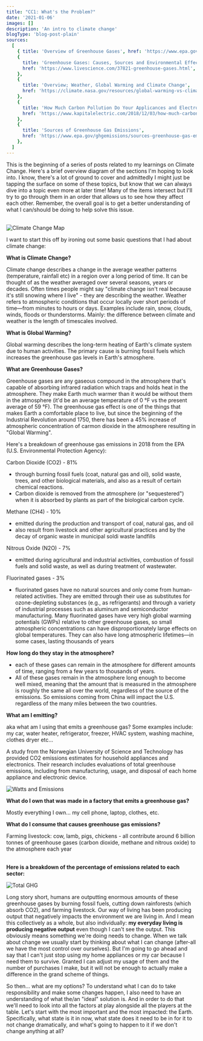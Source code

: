 ```yaml
---
title: "CC1: What's the Problem?"
date: '2021-01-06'
images: []
description: 'An intro to climate change'
blogType: 'blog-post-plain'
sources:
  [
    { title: 'Overview of Greenhouse Gases', href: 'https://www.epa.gov/ghgemissions/overview-greenhouse-gases' },
    {
      title: 'Greenhouse Gases: Causes, Sources and Environmental Effects',
      href: 'https://www.livescience.com/37821-greenhouse-gases.html',
    },
    {
      title: 'Overview; Weather, Global Warming and Climate Change',
      href: 'https://climate.nasa.gov/resources/global-warming-vs-climate-change/',
    },
    {
      title: 'How Much Carbon Pollution Do Your Applicances and Electronics Emit',
      href: 'https://www.kapitalelectric.com/2018/12/03/how-much-carbon-pollution-do-your-appliances-and-electronics-emit/',
    },
    {
      title: 'Sources of Greenhouse Gas Emissions',
      href: 'https://www.epa.gov/ghgemissions/sources-greenhouse-gas-emissions',
    },
  ]
---
```


This is the beginning of a series of posts related to my learnings on Climate Change. Here's a brief overview diagram of the sections I'm hoping to look into. I know, there's a lot of ground to cover and admittedly I might just be tapping the surface on some of these topics, but know that we can always dive into a topic even more at later time! Many of the items intersect but I'll try to go through them in an order that allows us to see how they affect each other. Remember, the overall goal is to get a better understanding of what I can/should be doing to help solve this issue.
<br />
<br />

![Climate Change Map](thoughts/cc/cc_map.jpg)
<br />

I want to start this off by ironing out some basic questions that I had about climate change:
<br />

**What is Climate Change?**

Climate change describes a change in the average weather patterns (temperature, rainfall etc) in a region over a long period of time. It can be thought of as the weather averaged over several seasons, years or decades. Often times people might say "climate change isn't real because it's still snowing where I live" - they are describing the weather. Weather refers to atmospheric conditions that occur locally over short periods of time—from minutes to hours or days. Examples include rain, snow, clouds, winds, floods or thunderstorms. Mainly: the difference between climate and weather is the length of timescales involved.

**What is Global Warming?**

Global warming describes the long-term heating of Earth's climate system due to human activities. The primary cause is burning fossil fuels which increases the greenhouse gas levels in Earth's atmosphere.

**What are Greenhouse Gases?**

Greenhouse gases are any gaseous compound in the atmosphere that's capable of absorbing infrared radiation which traps and holds heat in the atmosphere. They make Earth much warmer than it would be without them in the atmosphere (it'd be an average temperature of 0 °F vs the present average of 59 °F). The greenhouse gas effect is one of the things that makes Earth a comfortable place to live, but since the beginning of the Industrial Revolution around 1750, there has been a 45% increase of atmospheric concentration of carmon dioxide in the atmosphere resulting in "Global Warming".

Here's a breakdown of greenhouse gas emissions in 2018 from the EPA (U.S. Environmental Protection Agency):

Carbon Dioxide (CO2) - 81%

- through burning fossil fuels (coat, natural gas and oil), solid waste, trees, and other biological materials, and also as a result of certain chemical reactions.
- Carbon dioxide is removed from the atmosphere (or "sequestered") when it is absorbed by plants as part of the biological carbon cycle.

Methane (CH4) - 10%

- emitted during the production and transport of coal, natural gas, and oil
- also result from livestock and other agricultural practices and by the decay of organic waste in municipal soldi waste landfills

Nitrous Oxide (N2O) - 7%

- emitted during agricultural and industrial activities, combustion of fossil fuels and solid waste, as well as during treatment of wastewater.

Fluorinated gases - 3%

- fluorinated gases have no natural sources and only come from human-related activities. They are emitted through their use as substitutes for ozone-depleting substances (e.g., as refrigerants) and through a variety of industrial processes such as aluminum and semiconductor manufacturing. Many fluorinated gases have very high global warming potentials (GWPs) relative to other greenhouse gases, so small atmospheric concentrations can have disproportionately large effects on global temperatures. They can also have long atmospheric lifetimes—in some cases, lasting thousands of years

**How long do they stay in the atmosphere?**

- each of these gases can remain in the atmosphere for different amounts of time, ranging from a few years to thousands of years.
- All of these gases remain in the atmosphere long enough to become well mixed, meaning that the amount that is measured in the atmosphere is roughly the same all over the world, regardless of the source of the emissions. So emissions coming from China will impact the U.S. regardless of the many miles between the two countries.

**What am I emitting?**

aka what am I using that emits a greenhouse gas? Some examples include: my car, water heater, refrigerator, freezer, HVAC system, washing machine, clothes dryer etc...

A study from the Norwegian University of Science and Technology has provided CO2 emissions estimates for household appliances and electronics. Their research includes evaluations of total greenhouse emissions, including from manufacturing, usage, and disposal of each home appliance and electronic device.

![Watts and Emissions](thoughts/cc/watts_and_emissions_data.jpg)
<br />

**What do I own that was made in a factory that emits a greenhouse gas?**

Mostly everything I own... my cell phone, laptop, clothes, etc.

**What do I consume that causes greenhouse gas emissions?**

Farming livestock: cow, lamb, pigs, chickens - all contribute around 6 billion tonnes of greenhouse gases (carbon dioxide, methane and nitrous oxide) to the atmosphere each year
<br />
<br />

**Here is a breakdown of the percentage of emissions related to each sector:**

![Total GHG](thoughts/cc/total_ghg.jpg)
<br />

Long story short, humans are outputting enormous amounts of these greenhouse gases by burning fossil fuels, cutting down rainforests (which absorb CO2), and farming livestock. Our way of living has been producing output that negatively impacts the environment we are living in. And I mean this collectively as a whole, but also individually: **my everyday living is producing negative output** even though I can't see the output. This obviously means something we're doing needs to change. When we talk about change we usually start by thinking about what I can change (after-all we have the most control over ourselves). But I'm going to go ahead and say that I can't just stop using my home appliances or my car because I need them to survive. Granted I can adjust my usage of them and the number of purchases I make, but it will not be enough to actually make a difference in the grand scheme of things.

So then... what are my options? To understand what I can do to take responsibility and make some changes happen, I also need to have an understanding of what the/an "ideal" solution is. And in order to do that we'll need to look into all the factors at play alongside all the players at the table. Let's start with the most important and the most impacted: the Earth. Specifically, what state is it in now, what state does it need to be in for it to not change dramatically, and what's going to happen to it if we don't change anything at all?
